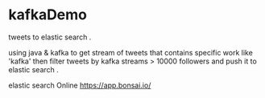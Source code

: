 # kafkaDemo
tweets to elastic search .


using java & kafka to get stream of tweets that contains specific work like 'kafka' then filter tweets by  kafka streams > 10000 followers and push it to elastic search .

elastic search Online 
https://app.bonsai.io/
